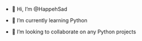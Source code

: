 - 👋 Hi, I’m @HappehSad

- 🌱 I’m currently learning Python
- 💞️ I’m looking to collaborate on any Python projects
